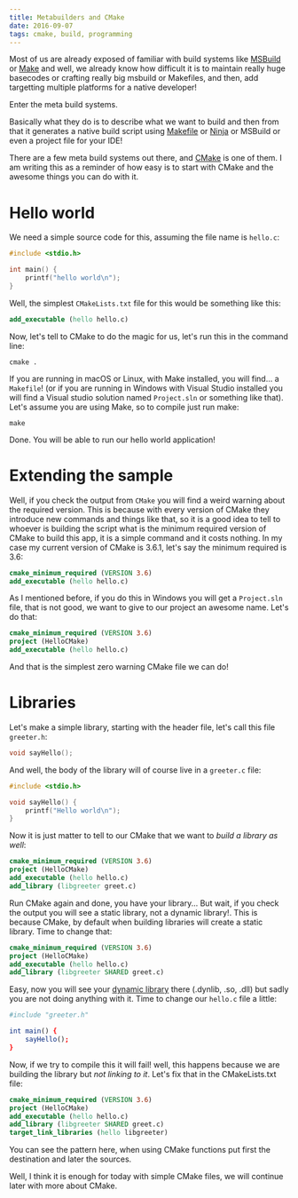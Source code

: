```yaml
---
title: Metabuilders and CMake
date: 2016-09-07
tags: cmake, build, programming
---
```


Most of us are already exposed of familiar with build systems like [MSBuild](https://en.wikipedia.org/wiki/MSBuild) or [Make](https://www.gnu.org/software/make/) and well, we already know how difficult it is to maintain really huge basecodes or crafting really big msbuild or Makefiles, and then, add targetting multiple platforms for a native developer!

Enter the meta build systems.

Basically what they do is to describe what we want to build and then from that it generates a native build script using [Makefile](http://www.cs.colby.edu/maxwell/courses/tutorials/maketutor/) or [Ninja](https://ninja-build.org/) or MSBuild or even a project file for your IDE!

There are a few meta build systems out there, and [CMake](https://cmake.org/) is one of them. I am writing this as a reminder of how easy is to start with CMake and the awesome things you can do with it.

# Hello world

We need a simple source code for this, assuming the file name is `hello.c`:

```c
#include <stdio.h>

int main() {
    printf("hello world\n");
}
```

Well, the simplest `CMakeLists.txt` file for this would be something like this:

```cmake
add_executable (hello hello.c)
```

Now, let's tell to CMake to do the magic for us, let's run this in the command line:

    cmake .

If you are running in macOS or Linux, with Make installed, you will find... a `Makefile`! (or if you are running in Windows with Visual Studio installed you will find a Visual studio solution named `Project.sln` or something like that). Let's assume you are using Make, so to compile just run make:

    make

Done. You will be able to run our hello world application!

# Extending the sample

Well, if you check the output from `CMake` you will find a weird warning about the required version. This is because with every version of CMake they introduce new commands and things like that, so it is a good idea to tell to whoever is building the script what is the minimum required version of CMake to build this app, it is a simple command and it costs nothing. In my case my current version of CMake is 3.6.1, let's say the minimum required is 3.6:

```cmake
cmake_minimum_required (VERSION 3.6)
add_executable (hello hello.c)
```
As I mentioned before, if you do this in Windows you will get a `Project.sln` file, that is not good, we want to give to our project an awesome name. Let's do that:

```cmake
cmake_minimum_required (VERSION 3.6)
project (HelloCMake)
add_executable (hello hello.c)
```
And that is the simplest zero warning CMake file we can do!

# Libraries

Let's make a simple library, starting with the header file, let's call this file `greeter.h`:

```c
void sayHello();
```

And well, the body of the library will of course live in a `greeter.c` file:

```c
#include <stdio.h>

void sayHello() {
    printf("Hello world\n");
}
```

Now it is just matter to tell to our CMake that we want to _build a library as well_:

```cmake
cmake_minimum_required (VERSION 3.6)
project (HelloCMake)
add_executable (hello hello.c)
add_library (libgreeter greet.c)
```

Run CMake again and done, you have your library... But wait, if you check the output you will see a static library, not a dynamic library!. This is because CMake, by default when building libraries will create a static library. Time to change that:


```cmake
cmake_minimum_required (VERSION 3.6)
project (HelloCMake)
add_executable (hello hello.c)
add_library (libgreeter SHARED greet.c)
```

Easy, now you will see your [dynamic library](https://en.wikipedia.org/wiki/Library_(computing)#Shared_libraries) there (.dynlib, .so, .dll) but sadly you are not doing anything with it. Time to change our `hello.c` file a little:

```cmake
#include "greeter.h"

int main() {
    sayHello();
}
```

Now, if we try to compile this it will fail! well, this happens because we are building the library but _not linking to it_. Let's fix that in the CMakeLists.txt file:

```cmake
cmake_minimum_required (VERSION 3.6)
project (HelloCMake)
add_executable (hello hello.c)
add_library (libgreeter SHARED greet.c)
target_link_libraries (hello libgreeter)
```

You can see the pattern here, when using CMake functions put first the destination and later the sources.

Well, I think it is enough for today with simple CMake files, we will continue later with more about CMake.
